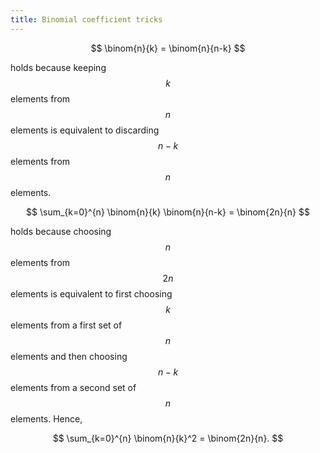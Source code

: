 ```yaml
---
title: Binomial coefficient tricks
---
```


$$
\binom{n}{k} = \binom{n}{n-k}
$$

holds because keeping $$k$$ elements from $$n$$ elements is equivalent
to discarding $$n-k$$ elements from $$n$$ elements.

$$
\sum_{k=0}^{n} \binom{n}{k} \binom{n}{n-k} = \binom{2n}{n}
$$

holds because choosing $$n$$ elements from $$2n$$
elements is equivalent to first choosing $$k$$ elements
from a first set of $$n$$ elements and then choosing $$n-k$$
elements from a second set of $$n$$ elements. Hence,

$$
\sum_{k=0}^{n} \binom{n}{k}^2 = \binom{2n}{n}.
$$

